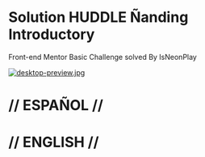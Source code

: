# Solution HUDDLE Ñanding Introductory
Front-end Mentor Basic Challenge solved By IsNeonPlay

[![desktop-preview.jpg](https://i.postimg.cc/BQp37Wm5/desktop-preview.jpg)](https://postimg.cc/LnJGhWKh)

# // ESPAÑOL // 




# // ENGLISH // 
